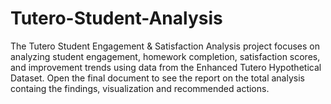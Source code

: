 # Tutero-Student-Analysis
The Tutero Student Engagement &amp; Satisfaction Analysis project focuses on analyzing student engagement, homework completion, satisfaction scores, and improvement trends using data from the Enhanced Tutero Hypothetical Dataset.
Open the final document to see the report on the total analysis containg the findings, visualization and recommended actions.
